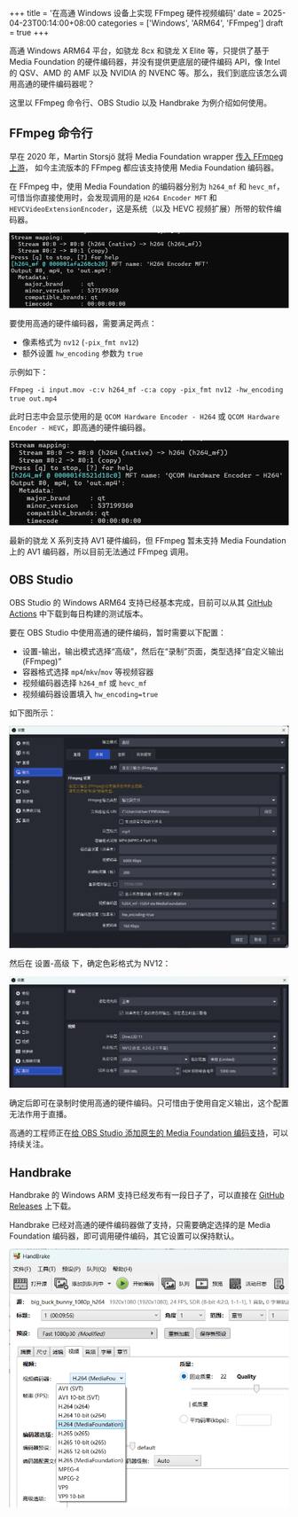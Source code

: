 +++
title = '在高通 Windows 设备上实现 FFmpeg 硬件视频编码'
date = 2025-04-23T00:14:00+08:00
categories = ['Windows', 'ARM64', 'FFmpeg']
draft = true
+++

高通 Windows ARM64 平台，如骁龙 8cx 和骁龙 X Elite 等，只提供了基于 Media Foundation 的硬件编码器，并没有提供更底层的硬件编码 API，像 Intel 的 QSV、AMD 的 AMF 以及 NVIDIA 的 NVENC 等。那么，我们到底应该怎么调用高通的硬件编码器呢？

这里以 FFmpeg 命令行、OBS Studio 以及 Handbrake 为例介绍如何使用。

## FFmpeg 命令行

早在 2020 年，Martin Storsjö 就将 Media Foundation wrapper [传入 FFmpeg 上游](https://www.mail-archive.com/FFmpeg-devel@FFmpeg.org/msg102273.html)， 如今主流版本的 FFmpeg 都应该支持使用 Media Foundation 编码器。

在 FFmpeg 中，使用 Media Foundation 的编码器分别为 `h264_mf` 和 `hevc_mf`，可惜当你直接使用时，会发现调用的是 `H264 Encoder MFT` 和 `HEVCVideoExtensionEncoder`，这是系统（以及 HEVC 视频扩展）所带的软件编码器。

![默认使用的是系统自带的软件编码器](image-1.png)

要使用高通的硬件编码器，需要满足两点：

- 像素格式为 `nv12` (`-pix_fmt nv12`)
- 额外设置 `hw_encoding` 参数为 `true`

示例如下：
```shell
FFmpeg -i input.mov -c:v h264_mf -c:a copy -pix_fmt nv12 -hw_encoding true out.mp4
```

此时日志中会显示使用的是 `QCOM Hardware Encoder - H264` 或 `QCOM Hardware Encoder - HEVC`，即高通的硬件编码器。

![正确调用硬件编码器](image-2.png)

最新的骁龙 X 系列支持 AV1 硬件编码，但 FFmpeg 暂未支持 Media Foundation 上的 AV1 编码器，所以目前无法通过 FFmpeg 调用。

## OBS Studio

OBS Studio 的 Windows ARM64 支持已经基本完成，目前可以从其 [GitHub Actions](https://github.com/obsproject/obs-studio/actions/workflows/scheduled.yaml) 中下载到每日构建的测试版本。

要在 OBS Studio 中使用高通的硬件编码，暂时需要以下配置：

- 设置-输出，输出模式选择“高级”，然后在“录制”页面，类型选择“自定义输出(FFmpeg)”
- 容器格式选择 `mp4`/`mkv`/`mov` 等视频容器
- 视频编码器选择 `h264_mf` 或 `hevc_mf`
- 视频编码器设置填入 `hw_encoding=true`

如下图所示：

![OBS Studio 的配置](image-3.png)

然后在 设置-高级 下，确定色彩格式为 NV12：

![OBS Studio 的色彩格式设置](image-4.png)

确定后即可在录制时使用高通的硬件编码。只可惜由于使用自定义输出，这个配置无法作用于直播。

高通的工程师正在[给 OBS Studio 添加原生的 Media Foundation 编码支持](https://github.com/obsproject/obs-studio/pull/11993)，可以持续关注。

## Handbrake

Handbrake 的 Windows ARM 支持已经发布有一段日子了，可以直接在 [GitHub Releases](https://github.com/HandBrake/HandBrake/releases) 上下载。

Handbrake 已经对高通的硬件编码器做了支持，只需要确定选择的是 Media Foundation 编码器，即可调用硬件编码，其它设置可以保持默认。

![Handbrake 编码器选择](image-5.png)